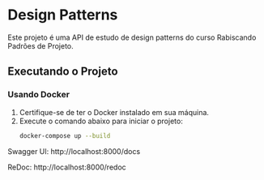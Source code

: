 # Design Patterns

Este projeto é uma API de estudo de design patterns do curso Rabiscando Padrões de Projeto.

## Executando o Projeto

### Usando Docker

1. Certifique-se de ter o Docker instalado em sua máquina.
2. Execute o comando abaixo para iniciar o projeto:
   ```bash
   docker-compose up --build
   ```

Swagger UI: http://localhost:8000/docs

ReDoc: http://localhost:8000/redoc

